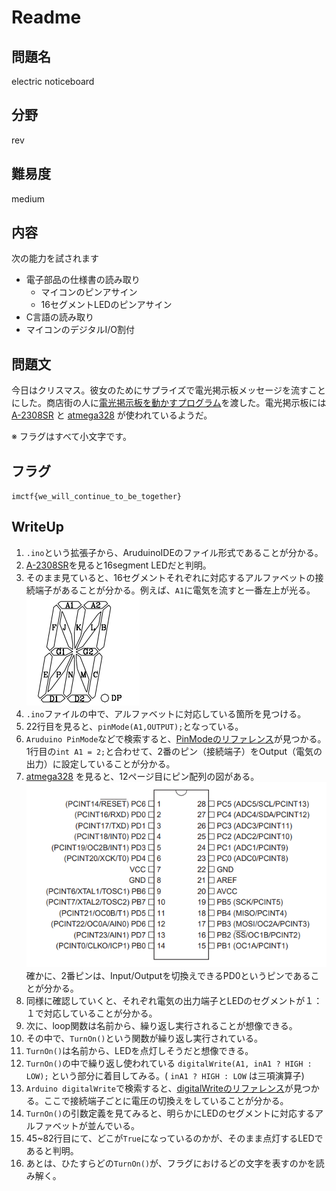 # Readme

## 問題名

electric noticeboard

## 分野

rev

## 難易度

medium

## 内容

次の能力を試されます

- 電子部品の仕様書の読み取り
  - マイコンのピンアサイン
  - 16セグメントLEDのピンアサイン
- C言語の読み取り
- マイコンのデジタルI/O割付

## 問題文

今日はクリスマス。彼女のためにサプライズで電光掲示板メッセージを流すことにした。商店街の人に[電光掲示板を動かすプログラム](./dist/sketch_dec24a/sketch_dec24a.ino)を渡した。電光掲示板には [A-2308SR](https://akizukidenshi.com/download/A-2308SR.pdf) と [atmega328](https://akizukidenshi.com/download/ds/microchip/atmega328.pdf) が使われているようだ。

※ フラグはすべて小文字です。

## フラグ

`imctf{we_will_continue_to_be_together}`

## WriteUp

1. `.ino`という拡張子から、AruduinoIDEのファイル形式であることが分かる。
1. [A-2308SR](https://akizukidenshi.com/download/A-2308SR.pdf)を見ると16segment LEDだと判明。
1. そのまま見ていると、16セグメントそれぞれに対応するアルファベットの接続端子があることが分かる。例えば、`A1`に電気を流すと一番左上が光る。
  ![s](ledpin.png)
1. `.ino`ファイルの中で、アルファベットに対応している箇所を見つける。
1. 22行目を見ると、`pinMode(A1,OUTPUT);`となっている。
1. `Aruduino PinMode`などで検索すると、[PinModeのリファレンス](https://www.arduino.cc/reference/en/language/functions/digital-io/pinmode/)が見つかる。1行目の`int A1 = 2;`と合わせて、2番のピン（接続端子）をOutput（電気の出力）に設定していることが分かる。
1. [atmega328](https://akizukidenshi.com/download/ds/microchip/atmega328.pdf) を見ると、12ページ目にピン配列の図がある。
![s](atmegapin.png)
確かに、2番ピンは、Input/Outputを切換えできるPD0というピンであることが分かる。
1. 同様に確認していくと、それぞれ電気の出力端子とLEDのセグメントが１：１で対応していることが分かる。
1. 次に、loop関数は名前から、繰り返し実行されることが想像できる。
1. その中で、`TurnOn()`という関数が繰り返し実行されている。
1. `TurnOn()`は名前から、LEDを点灯しそうだと想像できる。
1. `TurnOn()`の中で繰り返し使われている `digitalWrite(A1, inA1 ? HIGH : LOW);` という部分に着目してみる。( `inA1 ? HIGH : LOW` は三項演算子)
1. `Arduino digitalWrite`で検索すると、[digitalWriteのリファレンス](https://www.arduino.cc/reference/en/language/functions/digital-io/digitalwrite/)が見つかる。ここで接続端子ごとに電圧の切換えをしていることが分かる。
1. `TurnOn()`の引数定義を見てみると、明らかにLEDのセグメントに対応するアルファベットが並んでいる。
1. 45~82行目にて、どこが`True`になっているのかが、そのまま点灯するLEDであると判明。
1. あとは、ひたすらどの`TurnOn()`が、フラグにおけるどの文字を表すのかを読み解く。
